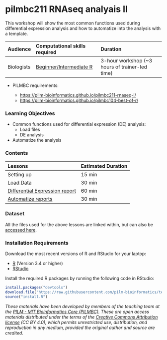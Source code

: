 # pilmbc211 RNAseq analyais II 


This workshop will show the most common functions used during differential expression analysis and how to automatize into the analysis with a template.

| Audience | Computational skills required | Duration |
:----------|:----------|:----------|
| Biologists | [Beginner/Intermediate R](https://hbctraining.github.io/Intro-to-R/) | 3-hour workshop (~3 hours of trainer-led time) |

* PILMBC requirements:

  * https://pilm-bioinformatics.github.io/pilmbc211-rnaseq-i/
  * https://pilm-bioinformatics.github.io/pilmbc104-best-of-r/


### Learning Objectives

* Common functions used for differential expression (DE) analysis:
  * Load files
  * DE analysis
* Automatize the analysis


### Contents

| Lessons            | Estimated Duration |
|:------------------------|:----------|
|Setting up | 15 min |
|[Load Data](https://pilm-bioinformatics.github.io/pilmbc211-rnaseq-ii/load_data.html) | 30 min |
|[Differential Expression report](https://pilm-bioinformatics.github.io/pilmbc211-rnaseq-ii/differential_expression_analysis.html) | 60 min |
|[Automatize reports](https://pilm-bioinformatics.github.io/pilmbc211-rnaseq-ii/run_render.html) | 30 min |
### Dataset

All the files used for the above lessons are linked within, but can also be [accessed here](https://github.com/pilm-bioinformatics/pilmbc211-rnaseq-ii).

### Installation Requirements

Download the most recent versions of R and RStudio for your laptop:

 - [R](http://lib.stat.cmu.edu/R/CRAN/) (Version 3.4 or higher)
 - [RStudio](https://www.rstudio.com/products/rstudio/download/#download)
 
Install the required R packages by running the following code in RStudio:

```r
install.packages("devtools")
download.file("https://raw.githubusercontent.com/pilm-bioinformatics/templates-rmd-de/master/config/install.R", "install.R")
source("install.R")
```


*These materials have been developed by members of the teaching team at the [PILM - MIT Bioinformatics Core (PILMBC)](https://pilm-bioinformatics.github.io/knowledgebase). These are open access materials distributed under the terms of the [Creative Commons Attribution license](https://creativecommons.org/licenses/by/4.0/) (CC BY 4.0), which permits unrestricted use, distribution, and reproduction in any medium, provided the original author and source are credited.*

